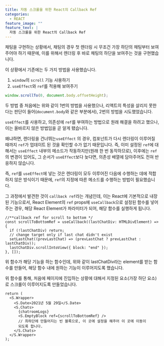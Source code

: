 ```yaml
---
title: 자동 스크롤을 위한 React의 Callback Ref
categories:
  - REACT
feature_image: ""
feature_text: |
  자동 스크롤을 위한 React의 Callback Ref
---
```


채팅을 구현하는 상황에서, 채팅의 경우 첫 렌더링 시 무조건 가장 하단의 채팅부터 보여주어야 하기 때문에, 이를 위해서 렌더링 후 바로 채팅의 하단을 보여주는 것을 구현했습니다.

이 상황에서 기존에는 두 가지 방법을 사용했습니다.

1. `window`의 `scroll` 기능 사용하기
2. `useEffect`와 `ref`를 적용해 보여주기

```jsx
window.scrollTo(0, document.body.offsetHeight);
```

두 방법 중 처음에는 위와 같이 1번의 방법을 사용했으나, 리액트의 특성을 살리지 못한다는 판단이 들어(`document.body`와 같은 부분에서), 2번의 방법을 시도했었습니다.

`useEffect`를 사용하고, 의존성에 `ref`를 부여하는 방법으로 원래 해결을 하려고 했으나, 이는 올바르지 않은 방법임을 곧 알게 됐습니다.

왜냐하면, 렌더링을 건너뛰는`useEffect` 의 경우, 컴포넌트가 다시 렌더링이 이루어질 때까지 `ref`가 업데이트 된 것을 확인할 수가 없기 때문입니다. 즉, 이미 설정된 `ref`에 대해서는 `useEffect` 내부의 메소드가 작동하지만(원래 한 번 동작하므로), 이후에는 `ref`의 변경이 있어도, 그 순서가 `useEffect`보다 늦다면, 의존성 배열에 담아주어도 전혀 반응하지 않습니다.

즉, `ref`를 `useEffect`에 넣는 것은 렌더링이 모두 이루어진 다음에 수행하는 데에 적합하지 않은 방식이기 때문에, `ref`의 지정에 따른 메소드를 수행하는 방법이 필요했습니다.

그 과정에서 발견한 것이 `callback ref`라는 개념인데, 이는 React에 기본적으로 내장된 기능으로서, React Element의 `ref` props에 `useCallback`으로 설정된 함수를 넣어주는 경우, 해당 React Element가 파라미터가 되어, 해당 함수를 실행하게 됩니다.

```tsx
//**callback ref for scroll to bottom */
const scrollToBottomRef = useCallback((lastChatDiv: HTMLDivElement) => {
  if (!lastChatDiv) return;
  // change target only if last chat didn't exist
  setLastChat((prevLastChat) => (prevLastChat ? prevLastChat : lastChatDiv));
  lastChatDiv.scrollIntoView({ block: "end" });
}, []);
```

위 함수가 해당 기능을 하는 함수인데, 위와 같이 lastChatDiv라는 element를 받는 함수를 만들어, 해당 함수 내에 원하는 기능이 이루어지도록 했습니다.

위 함수를 통해, 처음에 페이지에 진입하는 상황에 대해서 지정된 요소(가장 하단 요소)로 스크롤이 이루어지도록 만들었습니다.

```tsx
return (
  <S.Wrapper>
    <S.Date>2021년 5월 29일</S.Date>
    <S.Chats>
      {chatroomLogs}
      <S.EmptyBlock ref={scrollToBottomRef} />
      // 최하단에 만들어지는 빈 블록으로, 이 곳에 설정을 해주어 이 곳에 이동이
      되도록 합니다.
    </S.Chats>
  </S.Wrapper>
);
```
